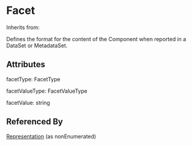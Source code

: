 
# Facet

Inherits from: [](..//.md)



Defines the format for the content of the Component when reported in a DataSet or MetadataSet.

## Attributes

facetType: FacetType

facetValueType: FacetValueType

facetValue: string





## Referenced By

[Representation](Representation.md) (as nonEnumerated)


